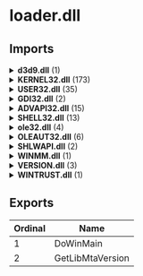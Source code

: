 # loader.dll

## Imports

<details><summary><b>d3d9.dll</b> (1)</summary><p>

| Ordinal | Name |
| ------- | ---- |
| 9 | Direct3DCreate9 |

</p></details>
<details><summary><b>KERNEL32.dll</b> (173)</summary><p>

| Ordinal | Name |
| ------- | ---- |
| 627 | GetModuleFileNameA |
| 632 | GetModuleHandleW |
| 963 | LoadLibraryExW |
| 964 | LoadLibraryW |
| 1294 | SetDllDirectoryW |
| 173 | CopyFileW |
| 1003 | MoveFileW |
| 470 | GetCommandLineA |
| 471 | GetCommandLineW |
| 134 | CloseHandle |
| 609 | GetLastError |
| 1301 | SetErrorMode |
| 1495 | WaitForSingleObject |
| 572 | GetExitCodeProcess |
| 1229 | ResumeThread |
| 427 | FreeLibrary |
| 686 | GetProcAddress |
| 962 | LoadLibraryExA |
| 961 | LoadLibraryA |
| 919 | K32EnumProcessModules |
| 931 | K32GetModuleFileNameExW |
| 936 | K32GetProcessMemoryInfo |
| 1473 | VerSetConditionMask |
| 529 | GetCurrentDirectoryW |
| 373 | FindClose |
| 384 | FindFirstFileW |
| 396 | FindNextFileW |
| 576 | GetFileAttributesA |
| 601 | GetFullPathNameW |
| 622 | GetLongPathNameW |
| 717 | GetShortPathNameW |
| 1139 | ReadFile |
| 758 | GetTempPathW |
| 1330 | SetLastError |
| 1101 | QueryPerformanceCounter |
| 1102 | QueryPerformanceFrequency |
| 862 | InitializeCriticalSection |
| 305 | EnterCriticalSection |
| 957 | LeaveCriticalSection |
| 272 | DeleteCriticalSection |
| 539 | GetCurrentThread |
| 540 | GetCurrentThreadId |
| 773 | GetThreadTimes |
| 1037 | OpenProcess |
| 743 | GetSystemTime |
| 610 | GetLocalTime |
| 628 | GetModuleFileNameW |
| 813 | GlobalAlloc |
| 831 | GlobalUnlock |
| 824 | GlobalLock |
| 552 | GetDiskFreeSpaceExW |
| 423 | FormatMessageW |
| 1477 | VerifyVersionInfoW |
| 1309 | SetFileAttributesW |
| 252 | CreateToolhelp32Snapshot |
| 1068 | Process32FirstW |
| 1070 | Process32NextW |
| 551 | GetDiskFreeSpaceExA |
| 615 | GetLogicalDriveStringsW |
| 1093 | QueryDosDeviceW |
| 215 | CreateMutexA |
| 573 | GetExitCodeThread |
| 745 | GetSystemTimeAsFileTime |
| 794 | GetVersionExA |
| 362 | FileTimeToSystemTime |
| 921 | K32EnumProcesses |
| 935 | K32GetProcessImageFileNameW |
| 1067 | Process32First |
| 1069 | Process32Next |
| 229 | CreateProcessW |
| 970 | LocalAlloc |
| 224 | CreateProcessA |
| 736 | GetSystemDirectoryW |
| 1584 | lstrcmpW |
| 354 | ExpandEnvironmentStringsW |
| 1583 | lstrcmpA |
| 1049 | OutputDebugStringW |
| 277 | DeleteFileW |
| 203 | CreateFileW |
| 186 | CreateDirectoryW |
| 1289 | SetCurrentDirectoryW |
| 1293 | SetDllDirectoryA |
| 1405 | Sleep |
| 629 | GetModuleHandleA |
| 1553 | WriteConsoleW |
| 846 | HeapSize |
| 692 | GetProcessHeap |
| 426 | FreeEnvironmentStringsW |
| 567 | GetEnvironmentStringsW |
| 663 | GetOEMCP |
| 434 | GetACP |
| 907 | IsValidCodePage |
| 379 | FindFirstFileExW |
| 1354 | SetStdHandle |
| 844 | HeapReAlloc |
| 1136 | ReadConsoleW |
| 1315 | SetFilePointerEx |
| 588 | GetFileSizeEx |
| 490 | GetConsoleCP |
| 340 | EnumSystemLocalesW |
| 786 | GetUserDefaultLCID |
| 909 | IsValidLocale |
| 1209 | RemoveDirectoryW |
| 581 | GetFileAttributesW |
| 998 | MoveFileA |
| 913 | IsWow64Process |
| 1420 | TerminateProcess |
| 350 | ExitProcess |
| 536 | GetCurrentProcessId |
| 535 | GetCurrentProcess |
| 1206 | RemoveDirectoryA |
| 1288 | SetCurrentDirectoryA |
| 1000 | MoveFileExW |
| 1306 | SetFileAttributesA |
| 975 | LocalFree |
| 1486 | VirtualQuery |
| 416 | FlushInstructionCache |
| 1484 | VirtualProtect |
| 867 | InitializeSListHead |
| 720 | GetStartupInfoW |
| 895 | IsDebuggerPresent |
| 902 | IsProcessorFeaturePresent |
| 837 | HeapAlloc |
| 841 | HeapFree |
| 631 | GetModuleHandleExW |
| 1389 | SetUnhandledExceptionFilter |
| 1453 | UnhandledExceptionFilter |
| 727 | GetStringTypeW |
| 613 | GetLocaleInfoW |
| 945 | LCMapStringW |
| 1439 | TlsFree |
| 1235 | RtlUnwind |
| 1122 | RaiseException |
| 876 | InterlockedFlushSList |
| 1441 | TlsSetValue |
| 1440 | TlsGetValue |
| 35 | AreFileApisANSI |
| 155 | CompareStringW |
| 1007 | MultiByteToWideChar |
| 1534 | WideCharToMultiByte |
| 449 | GetCPInfo |
| 893 | IsDBCSLeadByte |
| 361 | FileTimeToLocalFileTime |
| 972 | LocalFileTimeToFileTime |
| 1417 | SystemTimeToTzSpecificLocalTime |
| 1449 | TzSpecificLocalTimeToSystemTime |
| 1416 | SystemTimeToFileTime |
| 420 | FoldStringW |
| 191 | CreateEventW |
| 1374 | SetThreadPriority |
| 1367 | SetThreadExecutionState |
| 795 | GetVersionExW |
| 1302 | SetEvent |
| 1222 | ResetEvent |
| 1204 | ReleaseSemaphore |
| 236 | CreateSemaphoreW |
| 243 | CreateThread |
| 687 | GetProcessAffinityMask |
| 1318 | SetFileTime |
| 285 | DeviceIoControl |
| 722 | GetStdHandle |
| 415 | FlushFileBuffers |
| 590 | GetFileType |
| 1296 | SetEndOfFile |
| 1314 | SetFilePointer |
| 1554 | WriteFile |
| 508 | GetConsoleMode |
| 207 | CreateHardLinkW |
| 1496 | WaitForSingleObjectEx |
| 301 | EncodePointer |
| 265 | DecodePointer |
| 863 | InitializeCriticalSectionAndSpinCount |
| 1438 | TlsAlloc |

</p></details>
<details><summary><b>USER32.dll</b> (35)</summary><p>

| Ordinal | Name |
| ------- | ---- |
| 105 | CreateDialogParamA |
| 106 | CreateDialogParamW |
| 58 | CharToOemBuffW |
| 879 | SetWindowPos |
| 896 | ShowWindow |
| 181 | DestroyWindow |
| 387 | GetMessageA |
| 928 | TranslateMessage |
| 188 | DispatchMessageA |
| 676 | PeekMessageA |
| 780 | SendMessageA |
| 884 | SetWindowTextW |
| 482 | GetWindowInfo |
| 263 | EnumThreadWindows |
| 646 | MessageBoxW |
| 232 | EmptyClipboard |
| 795 | SetClipboardData |
| 79 | CloseClipboard |
| 663 | OpenClipboard |
| 273 | FindWindowA |
| 491 | GetWindowRect |
| 495 | GetWindowTextA |
| 815 | SetForegroundWindow |
| 452 | GetSystemMetrics |
| 775 | SendDlgItemMessageA |
| 556 | IsDlgButtonChecked |
| 71 | CheckRadioButton |
| 66 | CheckDlgButton |
| 330 | GetDlgItem |
| 56 | CharToOemA |
| 658 | OemToCharA |
| 659 | OemToCharBuffA |
| 63 | CharUpperW |
| 49 | CharLowerW |
| 680 | PostMessageA |

</p></details>
<details><summary><b>GDI32.dll</b> (2)</summary><p>

| Ordinal | Name |
| ------- | ---- |
| 5 | AddFontResourceExW |
| 798 | RemoveFontResourceExW |

</p></details>
<details><summary><b>ADVAPI32.dll</b> (15)</summary><p>

| Ordinal | Name |
| ------- | ---- |
| 627 | RegDeleteValueW |
| 308 | FreeSid |
| 95 | CheckTokenMembership |
| 32 | AllocateAndInitializeSid |
| 681 | RegSetValueExW |
| 665 | RegQueryValueExW |
| 652 | RegOpenKeyExW |
| 638 | RegFlushKey |
| 616 | RegDeleteKeyA |
| 612 | RegCreateKeyExW |
| 603 | RegCloseKey |
| 533 | OpenProcessToken |
| 31 | AdjustTokenPrivileges |
| 431 | LookupPrivilegeValueW |
| 732 | SetFileSecurityW |

</p></details>
<details><summary><b>SHELL32.dll</b> (13)</summary><p>

| Ordinal | Name |
| ------- | ---- |
| 7 | CommandLineToArgvW |
| 344 | SHGetFolderPathW |
| 340 | SHGetFolderPathA |
| 439 | ShellExecuteW |
| 392 | SHOpenFolderAndSelectItems |
| 190 |  |
| 155 |  |
| 321 | SHFileOperationW |
| 438 | ShellExecuteExW |
| 356 | SHGetMalloc |
| 364 | SHGetPathFromIDListW |
| 135 | SHBrowseForFolderW |
| 435 | ShellExecuteA |

</p></details>
<details><summary><b>ole32.dll</b> (4)</summary><p>

| Ordinal | Name |
| ------- | ---- |
| 40 | CoCreateInstance |
| 132 | CoSetProxyBlanket |
| 95 | CoInitializeSecurity |
| 94 | CoInitializeEx |

</p></details>
<details><summary><b>OLEAUT32.dll</b> (6)</summary><p>

| Ordinal | Name |
| ------- | ---- |
| 12 |  |
| 9 |  |
| 7 |  |
| 6 |  |
| 2 |  |
| 150 |  |

</p></details>
<details><summary><b>SHLWAPI.dll</b> (2)</summary><p>

| Ordinal | Name |
| ------- | ---- |
| 89 | PathGetDriveNumberW |
| 57 | PathBuildRootW |

</p></details>
<details><summary><b>WINMM.dll</b> (1)</summary><p>

| Ordinal | Name |
| ------- | ---- |
| 148 | timeGetTime |

</p></details>
<details><summary><b>VERSION.dll</b> (3)</summary><p>

| Ordinal | Name |
| ------- | ---- |
| 15 | VerQueryValueA |
| 8 | GetFileVersionInfoW |
| 7 | GetFileVersionInfoSizeW |

</p></details>
<details><summary><b>WINTRUST.dll</b> (1)</summary><p>

| Ordinal | Name |
| ------- | ---- |
| 143 | WinVerifyTrust |

</p></details>

## Exports


| Ordinal | Name |
| ------- | ---- |
| 1 | DoWinMain |
| 2 | GetLibMtaVersion |

</p></details>
